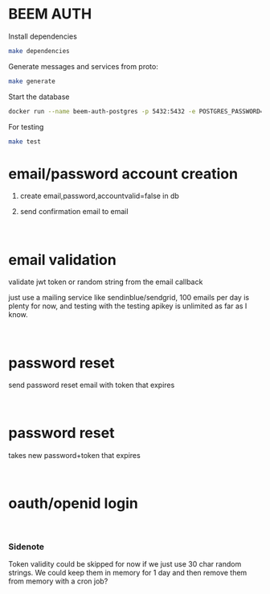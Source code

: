 # BEEM AUTH

Install dependencies
```sh
make dependencies
```

Generate messages and services from proto:
```sh
make generate
```

Start the database
``` sh
docker run --name beem-auth-postgres -p 5432:5432 -e POSTGRES_PASSWORD=postgres -e POSTGRES_DB=beem-auth -d 
```

For testing
``` sh
make test
```


# email/password account creation

1. create email,password,accountvalid=false in db

2. send confirmation email to email

​

# email validation

validate jwt token or random string from the email callback

just use a mailing service like sendinblue/sendgrid, 100 emails per day is plenty for now, and testing with the testing apikey is unlimited as far as I know.

​

# password reset

send password reset email with token that expires

​

# password reset

takes new password+token that expires

​

# oauth/openid login

​

### Sidenote

Token validity could be skipped for now if we just use 30 char random strings. We could keep them in memory for 1 day and then remove them from memory with a cron job?
